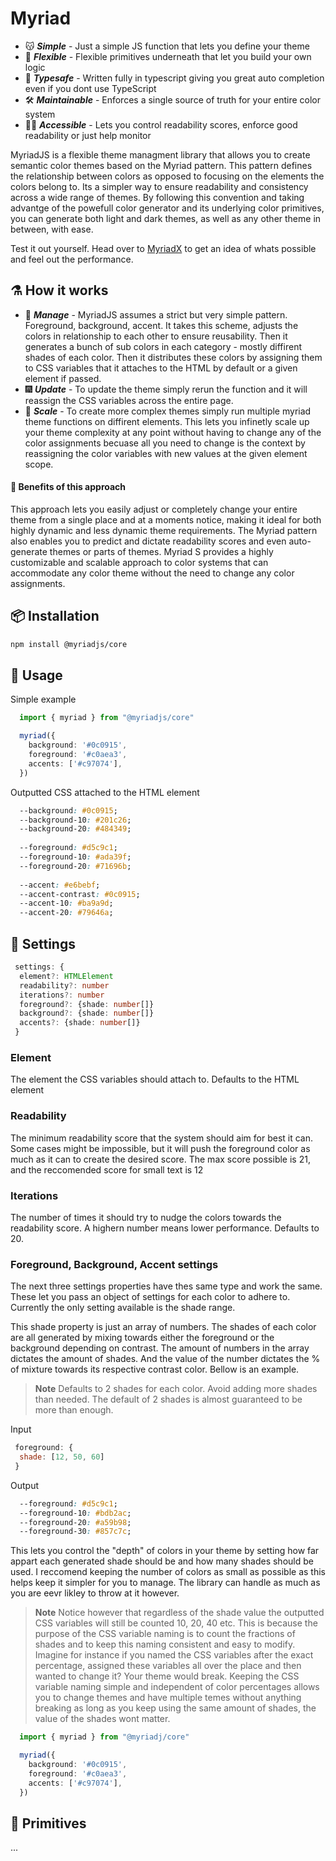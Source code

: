 # Myriad
- :kissing_cat: ***Simple*** - Just a simple JS function that lets you define your theme
- :muscle: ***Flexible*** - Flexible primitives underneath that let you build your own logic
- :telescope: ***Typesafe*** - Written fully in typescript giving you great auto completion even if you dont use TypeScript
- :hammer_and_wrench: ***Maintainable*** - Enforces a single source of truth for your entire color system
- :man_in_manual_wheelchair: ***Accessible*** - Lets you control readability scores, enforce good readability or just help monitor

MyriadJS is a flexible theme managment library that allows you to create semantic color themes based on the Myriad pattern. This pattern defines the relationship between colors as opposed to focusing on the elements the colors belong to. Its a simpler way to ensure readability and consistency across a wide range of themes. By following this convention and taking advantge of the powefull color generator and its underlying color primitives, you can generate both light and dark themes, as well as any other theme in between, with ease.

Test it out yourself. Head over to [MyriadX](https://myriadx.netlify.app/) to get an idea of whats possible and feel out the performance. 

## :alembic: How it works
 - :muscle: ***Manage*** - MyriadJS assumes a strict but very simple pattern. Foreground, background, accent. It takes this scheme, adjusts the colors in relationship to each other to ensure reusability. Then it generates a bunch of sub colors in each category - mostly diffirent shades of each color. Then it distributes these colors by assigning them to CSS variables that it attaches to the HTML by default or a given element if passed. 
 - :fireworks: ***Update*** - To update the theme simply rerun the function and it will reassign the CSS variables across the entire page. 
 - :sunrise_over_mountains: ***Scale*** - To create more complex themes simply run multiple myriad theme functions on diffirent elements. This lets you infinetly scale up your theme complexity at any point without having to change any of the color assignments becuase all you need to change is the context by reassigning the color variables with new values at the given element scope.

#### :test_tube: Benefits of this approach
This approach lets you easily adjust or completely change your entire theme from a single place and at a moments notice, making it ideal for both highly dynamic and less dynamic theme requirements. The Myriad pattern also enables you to predict and dictate readability scores and even auto-generate themes or parts of themes. Myriad S provides a highly customizable and scalable approach to color systems that can accommodate any color theme without the need to change any color assignments.

## :package: Installation
```bash
npm install @myriadjs/core
```
## :crystal_ball: Usage
Simple example
```ts
  import { myriad } from "@myriadjs/core"

  myriad({
    background: '#0c0915',
    foreground: '#c0aea3',
    accents: ['#c97074'],
  })
```
Outputted CSS attached to the HTML element
```css
  --background: #0c0915;
  --background-10: #201c26;
  --background-20: #484349;
  
  --foreground: #d5c9c1;
  --foreground-10: #ada39f;
  --foreground-20: #71696b;
  
  --accent: #e6bebf;
  --accent-contrast: #0c0915;
  --accent-10: #ba9a9d;
  --accent-20: #79646a;
```

## :crystal_ball: Settings

```ts
 settings: {
  element?: HTMLElement
  readability?: number
  iterations?: number
  foreground?: {shade: number[]}
  background?: {shade: number[]}
  accents?: {shade: number[]}
 }
```

### Element

The element the CSS variables should attach to. Defaults to the HTML element

### Readability

The minimum readability score that the system should aim for best it can. Some cases might be impossible, but it will push the foreground color as much as it can to create the desired score. The max score possible is 21, and the reccomended score for small text is 12

### Iterations

The number of times it should try to nudge the colors towards the readability score. A highern number means lower performance. Defaults to 20.

### Foreground, Background, Accent settings
The next three settings properties have thes same type and work the same. These let you pass an object of settings for each color to adhere to. Currently the only setting available is the shade range. 

This shade property is just an array of numbers. The shades of each color are all generated by mixing towards either the foreground or the background depending on contrast. The amount of numbers in the array dictates the amount of shades. And the value of the number dictates the % of mixture towards its respective contrast color. Bellow is an example. 

> **Note** Defaults to 2 shades for each color. Avoid adding more shades than needed. The default of 2 shades is almost guaranteed to be more than enough.

Input
```js
 foreground: { 
  shade: [12, 50, 60] 
 }
```

Output
```css
  --foreground: #d5c9c1;
  --foreground-10: #bdb2ac;
  --foreground-20: #a59b98;
  --foreground-30: #857c7c;
```

This lets you control the "depth" of colors in your theme by setting how far appart each generated shade should be and how many shades should be used. I reccomend keeping the number of colors as small as possible as this helps keep it simpler for you to manage. The library can handle as much as you are eevr likley to throw at it however.

> **Note**
Notice however that regardless of the shade value the outputted CSS variables will still be counted 10, 20, 40 etc. This is because the purpose of the CSS variable naming is to count the fractions of shades and to keep this naming consistent and easy to modify. Imagine for instance if you named the CSS variables after the exact percentage, assigned these variables all over the place and then wanted to change it? Your theme would break. Keeping the CSS variable naming simple and independent of color percentages allows you to change themes and have multiple temes without anything breaking as long as you keep using the same amount of shades, the value of the shades wont matter.

```ts
  import { myriad } from "@myriadj/core"

  myriad({
    background: '#0c0915',
    foreground: '#c0aea3',
    accents: ['#c97074'],
  })
```

## :dna: Primitives
...

